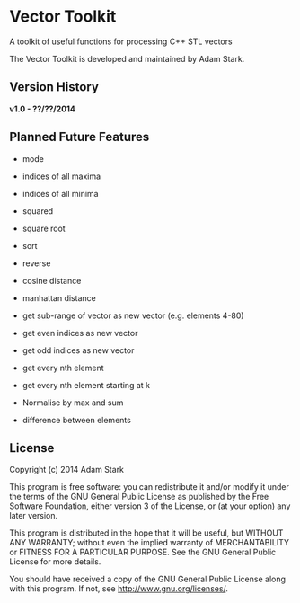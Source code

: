 Vector Toolkit
==============

A toolkit of useful functions for processing C++ STL vectors

The Vector Toolkit is developed and maintained by Adam Stark.

Version History
---------------

**v1.0 - ??/??/2014**


Planned Future Features
-----------------------

- mode

- indices of all maxima
- indices of all minima
- squared
- square root
- sort
- reverse

- cosine distance
- manhattan distance
  
- get sub-range of vector as new vector (e.g. elements 4-80)
- get even indices as new vector
- get odd indices as new vector
- get every nth element
- get every nth element starting at k
 
- Normalise by max and sum
- difference between elements

License
-------

Copyright (c) 2014 Adam Stark

This program is free software: you can redistribute it and/or modify
it under the terms of the GNU General Public License as published by
the Free Software Foundation, either version 3 of the License, or
(at your option) any later version.

This program is distributed in the hope that it will be useful,
but WITHOUT ANY WARRANTY; without even the implied warranty of
MERCHANTABILITY or FITNESS FOR A PARTICULAR PURPOSE.  See the
GNU General Public License for more details.

You should have received a copy of the GNU General Public License
along with this program.  If not, see <http://www.gnu.org/licenses/>.